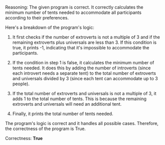 Reasoning: 
The given program is correct. It correctly calculates the minimum number of tents needed to accommodate all participants according to their preferences. 

Here's a breakdown of the program's logic:

1. It first checks if the number of extroverts is not a multiple of 3 and if the remaining extroverts plus universals are less than 3. If this condition is true, it prints -1, indicating that it's impossible to accommodate the participants.

2. If the condition in step 1 is false, it calculates the minimum number of tents needed. It does this by adding the number of introverts (since each introvert needs a separate tent) to the total number of extroverts and universals divided by 3 (since each tent can accommodate up to 3 people).

3. If the total number of extroverts and universals is not a multiple of 3, it adds 1 to the total number of tents. This is because the remaining extroverts and universals will need an additional tent.

4. Finally, it prints the total number of tents needed.

The program's logic is correct and it handles all possible cases. Therefore, the correctness of the program is True.

Correctness: **True**